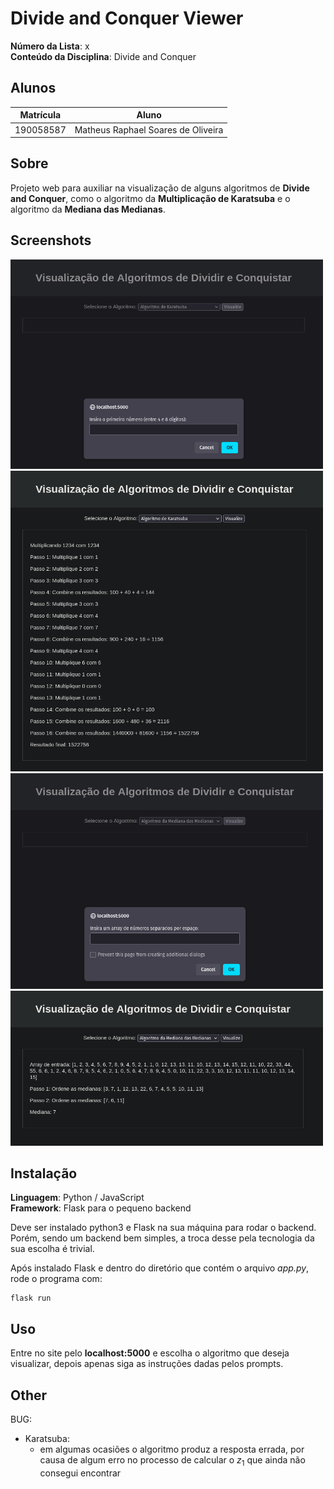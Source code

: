 # Divide and Conquer Viewer

**Número da Lista**: x<br>
**Conteúdo da Disciplina**: Divide and Conquer<br>

## Alunos
|Matrícula | Aluno |
| -- | -- |
| 190058587  |  Matheus Raphael Soares de Oliveira |

## Sobre 
Projeto web para auxiliar na visualização de alguns algoritmos de **Divide and Conquer**, como o algoritmo da **Multiplicação de Karatsuba** e o algoritmo da **Mediana das Medianas**. 

## Screenshots

<img src="./assets/karatsubaPrompt.png" width="500">
<img src="./assets/karatsubaResult.png" width="500">
<img src="./assets/mediansPrompt.png" width="500">
<img src="./assets/mediansResult.png" width="500">

## Instalação 
**Linguagem**: Python / JavaScript <br>
**Framework**: Flask para o pequeno backend <br>

Deve ser instalado python3 e Flask na sua máquina para rodar o backend. Porém, sendo um backend bem simples, a troca desse pela tecnologia da sua escolha é trivial.

Após instalado Flask e dentro do diretório que contém o arquivo *app.py*, rode o programa com:

    flask run

## Uso 
Entre no site pelo **localhost:5000** e escolha o algoritmo que deseja visualizar, depois apenas siga as instruções dadas pelos prompts.

## Other
BUG:
- Karatsuba: 
    - em algumas ocasiões o algoritmo produz a resposta errada, por causa de algum erro no processo de calcular o $z_1$ que ainda não consegui encontrar